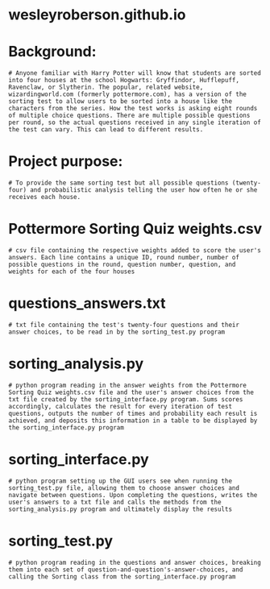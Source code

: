 # wesleyroberson.github.io

# Background:
    # Anyone familiar with Harry Potter will know that students are sorted into four houses at the school Hogwarts: Gryffindor, Hufflepuff, Ravenclaw, or Slytherin. The popular, related website, wizardingworld.com (formerly pottermore.com), has a version of the sorting test to allow users to be sorted into a house like the characters from the series. How the test works is asking eight rounds of multiple choice questions. There are multiple possible questions per round, so the actual questions received in any single iteration of the test can vary. This can lead to different results.

# Project purpose:
    # To provide the same sorting test but all possible questions (twenty-four) and probabilistic analysis telling the user how often he or she receives each house.


# Pottermore Sorting Quiz weights.csv
    # csv file containing the respective weights added to score the user's answers. Each line contains a unique ID, round number, number of possible questions in the round, question number, question, and weights for each of the four houses

# questions_answers.txt
    # txt file containing the test's twenty-four questions and their answer choices, to be read in by the sorting_test.py program

# sorting_analysis.py
    # python program reading in the answer weights from the Pottermore Sorting Quiz weights.csv file and the user's answer choices from the txt file created by the sorting_interface.py program. Sums scores accordingly, calculates the result for every iteration of test questions, outputs the number of times and probability each result is achieved, and deposits this information in a table to be displayed by the sorting_interface.py program

# sorting_interface.py
    # python program setting up the GUI users see when running the sorting_test.py file, allowing them to choose answer choices and navigate between questions. Upon completing the questions, writes the user's answers to a txt file and calls the methods from the sorting_analysis.py program and ultimately display the results

# sorting_test.py
    # python program reading in the questions and answer choices, breaking them into each set of question-and-question's-answer-choices, and calling the Sorting class from the sorting_interface.py program
